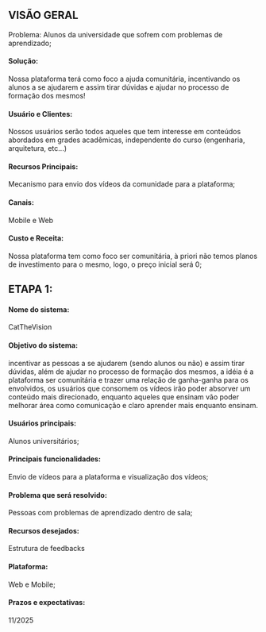 ## VISÃO GERAL
Problema: Alunos da universidade que sofrem com problemas de aprendizado;
<h4>Solução: </h4>Nossa plataforma terá como foco a ajuda comunitária, incentivando os alunos a se ajudarem e assim tirar dúvidas e ajudar no processo de formação dos mesmos!
<h4>Usuário e Clientes: </h4>Nossos usuários serão todos aqueles que tem interesse em conteúdos abordados em grades acadêmicas, independente do curso (engenharia, arquitetura, etc...)
<h4>Recursos Principais: </h4>Mecanismo para envio dos vídeos da comunidade para a plataforma;
<h4>Canais: </h4>Mobile e Web
<h4>Custo e Receita: </h4>Nossa plataforma tem como foco ser comunitária, à priori não temos planos de investimento para o mesmo, logo, o preço inicial será 0;

## ETAPA 1:
<h4>Nome do sistema: </h4>CatTheVision 
<h4>Objetivo do sistema: </h4>incentivar as pessoas a se ajudarem (sendo alunos ou não) e assim tirar dúvidas, além de ajudar no processo de formação dos mesmos, a idéia é a plataforma ser comunitária e trazer uma relação de ganha-ganha para os envolvidos, os usuários que consomem os vídeos irão poder absorver um conteúdo mais direcionado, enquanto aqueles que ensinam vão poder melhorar área como comunicação e claro aprender mais enquanto ensinam.
<h4>Usuários principais: </h4>Alunos universitários;
<h4>Principais funcionalidades: </h4>Envio de vídeos para a plataforma e visualização dos vídeos;
<h4>Problema que será resolvido: </h4>Pessoas com problemas de aprendizado dentro de sala;
<h4>Recursos desejados: </h4>Estrutura de feedbacks
<h4>Plataforma: </h4>Web e Mobile;
<h4>Prazos e expectativas: </h4>11/2025
